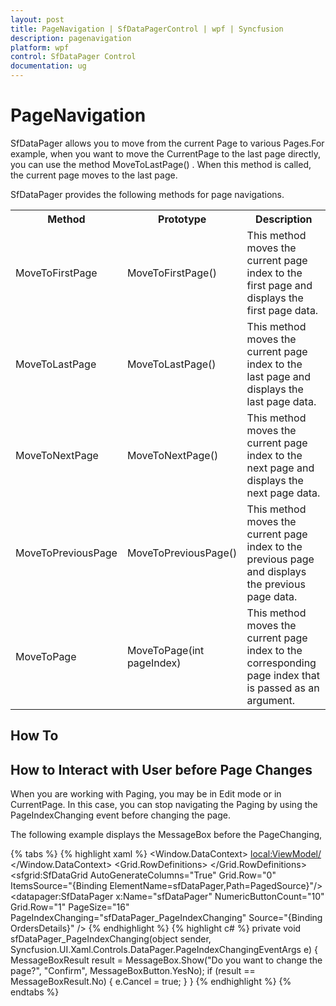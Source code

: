 ```yaml
---
layout: post
title: PageNavigation | SfDataPagerControl | wpf | Syncfusion
description: pagenavigation
platform: wpf
control: SfDataPager Control
documentation: ug
---
```


# PageNavigation

SfDataPager allows you to move from the current Page to various Pages.For example, when you want to move the CurrentPage to the last page directly, you can use the method MoveToLastPage() . When this method is called, the current page moves to the last page. 

SfDataPager provides the following methods for page navigations.

<table>
<tr>
<th>
Method</th><th>
Prototype</th><th>
Description</th></tr>
<tr>
<td>
MoveToFirstPage</td><td>
MoveToFirstPage()</td><td>
This method moves the current page index to the first page and displays the first page data.</td></tr>
<tr>
<td>
MoveToLastPage</td><td>
MoveToLastPage()</td><td>
This method moves the current page index to the last page and displays the last page data.</td></tr>
<tr>
<td>
MoveToNextPage</td><td>
MoveToNextPage()</td><td>
This method moves the current page index to the next page and displays the next page data. </td></tr>
<tr>
<td>
MoveToPreviousPage</td><td>
MoveToPreviousPage()</td><td>
This method moves the current page index to the previous page and displays the previous page data.</td></tr>
<tr>
<td>
MoveToPage</td><td>
MoveToPage(int pageIndex)</td><td>
This method moves the current page index to the corresponding page index that is passed as an argument.</td></tr>
</table>


## How To

## How to Interact with User before Page Changes

When you are working with Paging, you may be in Edit mode or in CurrentPage. In this case, you can stop navigating the Paging by using the PageIndexChanging event before changing the page.

The following example displays the MessageBox before the PageChanging,

{% tabs %}
{% highlight xaml %}
<Window.DataContext>
    <local:ViewModel/>
</Window.DataContext>
<Grid>
    <Grid.RowDefinitions>
        <RowDefinition Height="*" />
        <RowDefinition Height="Auto" />
    </Grid.RowDefinitions>
    <sfgrid:SfDataGrid AutoGenerateColumns="True" 
                       Grid.Row="0"
                       ItemsSource="{Binding ElementName=sfDataPager,Path=PagedSource}"/>
    <datapager:SfDataPager x:Name="sfDataPager" 
                           NumericButtonCount="10"
                           Grid.Row="1"
                           PageSize="16" 
                           PageIndexChanging="sfDataPager_PageIndexChanging"
                           Source="{Binding OrdersDetails}" />
</Grid>
{% endhighlight %}
{% highlight c# %}
private void sfDataPager_PageIndexChanging(object sender, Syncfusion.UI.Xaml.Controls.DataPager.PageIndexChangingEventArgs e)
{
    MessageBoxResult result = MessageBox.Show("Do you want to change the page?", "Confirm", MessageBoxButton.YesNo);
    if (result == MessageBoxResult.No)
    {
        e.Cancel = true;
    }
}
{% endhighlight %}
{% endtabs %}